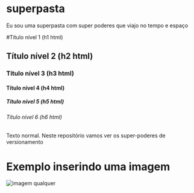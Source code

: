 # superpasta
Eu sou uma superpasta com super poderes que viajo no tempo e espaço

#Título nível 1 (h1 html)
## Título nível 2 (h2 html)
### Título nível 3 (h3 html)
#### Título nível 4 (h4 html)
##### Título nível 5 (h5 html)
###### Título nível 6 (h6 html)

Texto normal.
Neste repositório vamos ver os super-poderes de versionamento 

# Exemplo inserindo uma imagem
![imagem qualquer](https://cdn.pixabay.com/photo/2024/05/15/20/57/developer-8764519_1280.jpg "a title")



